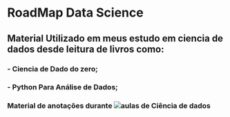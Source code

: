 # RoadMap Data Science

## Material Utilizado em meus estudo em ciencia de dados desde leitura de livros como:
### - Ciencia de Dado do zero;
### - Python Para Análise de Dados;
### Material de anotações durante ![aulas de Ciência de dados](https://www.youtube.com/playlist?list=PLg3ZPsW_sghQ7FyN7Hc-uvC9Mb9wUyKZU)
